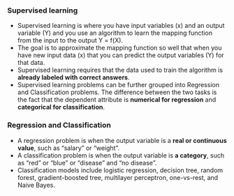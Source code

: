 ### Supervised learning
- Supervised learning is where you have input variables (x) and an output variable (Y) and you use an algorithm to learn the mapping function from the input to the output Y = f(X).
- The goal is to approximate the mapping function so well that when you have new input data (x) that you can predict the output variables (Y) for that data.
- Supervised learning requires that the data used to train the algorithm is **already labeled with correct answers**. 
- Supervised learning problems can be further grouped into Regression and Classification problems. The difference between the two tasks is the fact that the dependent attribute is **numerical for regression** and **categorical for classification**.

### Regression and Classification
- A regression problem is when the output variable is a **real or continuous value**, such as “salary” or “weight”.
- A classification problem is when the output variable is **a category**, such as “red” or “blue” or “disease” and “no disease”.
- Classification models include logistic regression, decision tree, random forest, gradient-boosted tree, multilayer perceptron, one-vs-rest, and Naive Bayes.
